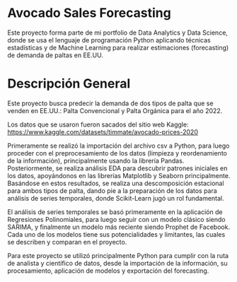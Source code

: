 # Avocado Sales Forecasting
Este proyecto forma parte de mi portfolio de Data Analytics y Data Science, donde se usa el lenguaje de programación Python aplicando técnicas estadísticas y de Machine Learning para realizar estimaciones (forecasting) de demanda de paltas en EE.UU.

# Descripción General
Este proyecto busca predecir la demanda de dos tipos de palta que se venden en EE.UU.: Palta Convencional y Palta Orgánica para el año 2022.

Los datos que se usaron fueron sacados del sitio web Kaggle: https://www.kaggle.com/datasets/timmate/avocado-prices-2020

Primeramente se realizó la importación del archivo csv a Python, para luego proceder con el preprocesamiento de los datos (limpieza y reordenamiento de la información), principalmente usando la librería Pandas. Posteriormente, se realiza análisis EDA para descubrir patrones iniciales en los datos, apoyándonos en las librerías Matplotlib y Seaborn principalmente. Basándose en estos resultados, se realiza una descomposición estacional para ambos tipos de palta, dando pie a la preparación de los datos para análisis de series temporales, donde Scikit-Learn jugó un rol fundamental.

El análisis de series temporales se basó primeramente en la aplicación de Regresiones Polinomiales, para luego seguir con un modelo clásico siendo SARIMA, y finalmente un modelo más reciente siendo Prophet de Facebook. Cada uno de los modelos tiene sus potencialidades y limitantes, las cuales se describen y comparan en el proyecto.

Para este proyecto se utilizó principalmente Python para cumplir con la ruta de analista y científico de datos, desde la importación de la información, su procesamiento, aplicación de modelos y exportación del forecasting. 
